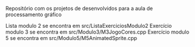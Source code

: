 Repositório com os projetos de desenvolvidos para a aula de processamento gráfico

Lista modulo 2 se encontra em src/ListaExerciciosModulo2
Exercício modulo 3 se encontra em src/Modulo3/M3JogoCores.cpp
Exercício modulo 5 se encontra em src/Modulo5/M5AnimatedSprite.cpp
